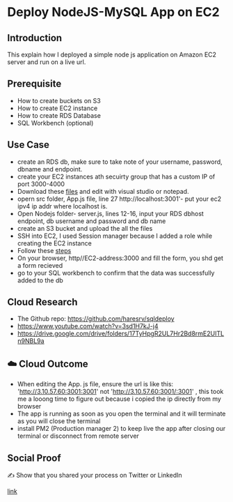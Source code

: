 

# Deploy NodeJS-MySQL App on EC2

## Introduction
This explain how I deployed a simple node js application on Amazon EC2 server and run on a live url.

## Prerequisite
* How to create buckets on S3
* How to create EC2 instance
* How to create RDS Database
* SQL Workbench (optional)


## Use Case

* create an RDS db, make sure to take note of your username, password, dbname and endpoint.
* create your EC2 instances ath secuirty group that has a custom IP of port 3000-4000
* Download these [files](https://drive.google.com/drive/folders/17TyHpgR2UL7Hr2Bd8rmE2UITLn9NBL9a) and edit with visual studio or notepad. 
* opern src folder, App.js file, line 27 http://localhost:3001'- put your ec2 ipv4 ip addr where localhost is.
* Open Nodejs folder- server.js, lines 12-16, input your RDS dbhost endpoint, db username and password and db name
* create an S3 bucket and upload the all the files 
* SSH into EC2, I used Session manager because I added a role while creating the EC2 instance
* Follow these [steps](https://drive.google.com/file/d/14-CPco3svQBvwk6C5PVTxubwFYOIliAO/view?usp=sharing)
* On your browser, http//EC2-address:3000 and fill the form, you shd get a form recieved
* go to your SQL workbench to confirm that the data was successfully added to the db

## Cloud Research
* The Github repo: https://github.com/haresrv/sqldeploy
* https://www.youtube.com/watch?v=3sd1H7kJ-j4  
* https://drive.google.com/drive/folders/17TyHpgR2UL7Hr2Bd8rmE2UITLn9NBL9a


## ☁️ Cloud Outcome

* When editing the App. js file, ensure the url is like this: 'http://3.10.57.60:3001:3001' not 'http://3.10.57.60:3001/:3001' , this took me a looong time to figure out because i copied the ip directly from my browser
* The app is running as soon as you open the terminal and it will terminate as you will close the terminal
* install PM2 (Production manager 2) to keep live the app after closing our terminal or disconnect from remote server

## Social Proof

✍️ Show that you shared your process on Twitter or LinkedIn

[link](link)

